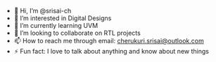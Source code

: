 - 👋 Hi, I’m @srisai-ch
- 👀 I’m interested in Digital Designs 
- 🌱 I’m currently learning UVM
- 💞️ I’m looking to collaborate on RTL projects
- 📫 How to reach me through email: cherukuri.srisai@outlook.com
- ⚡ Fun fact: I love to talk about anything and know about new things

<!---
srisai-ch/srisai-ch is a ✨ special ✨ repository because its `README.md` (this file) appears on your GitHub profile.
You can click the Preview link to take a look at your changes.
--->
